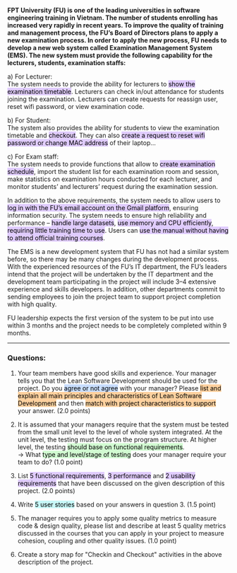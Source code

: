 **FPT University (FU) is one of the leading universities in software engineering training in Vietnam. The number of students enrolling has increased very rapidly in recent years. To improve the quality of training and management process, the FU’s Board of Directors plans to apply a new examination process. In order to apply the new process, FU needs to develop a new web system called Examination Management System (EMS). The new system must provide the following capability for the lecturers, students, examination staffs:**

a) For Lecturer:  
The system needs to provide the ability for lecturers to <mark style="background: #D2B3FFA6;">show the examination timetable</mark>. Lecturers can check in/out attendance for students joining the examination. Lecturers can create requests for reassign user, reset wifi password, or view examination code.

b) For Student:  
The system also provides the ability for students to view the examination timetable and <mark style="background: #D2B3FFA6;">checkout</mark>. They can also <mark style="background: #D2B3FFA6;">create a request to reset wifi password or change MAC address</mark> of their laptop...

c) For Exam staff:  
The system needs to provide functions that allow to <mark style="background: #D2B3FFA6;">create examination schedule</mark>, import the student list for each examination room and session, make statistics on examination hours conducted for each lecturer, and monitor students’ and lecturers’ request during the examination session.

In addition to the above requirements, the system needs to allow users to <mark style="background: #D2B3FFA6;">log in with the FU’s email account on the Gmail platform</mark>, ensuring information security. The system needs to ensure high reliability and performance – <mark style="background: #D2B3FFA6;">handle large datasets</mark>, <mark style="background: #D2B3FFA6;">use memory and CPU efficiently</mark>, <mark style="background: #D2B3FFA6;">requiring little training time to use</mark>. Users can <mark style="background: #D2B3FFA6;">use the manual without having to attend official training courses</mark>.

The EMS is a new development system that FU has not had a similar system before, so there may be many changes during the development process. With the experienced resources of the FU’s IT department, the FU’s leaders intend that the project will be undertaken by the IT department and the development team participating in the project will include 3–4 extensive experience and skills developers. In addition, other departments commit to sending employees to join the project team to support project completion with high quality.

FU leadership expects the first version of the system to be put into use within 3 months and the project needs to be completely completed within 9 months.

---

### Questions:

1. Your team members have good skills and experience. Your manager tells you that the Lean Software Development should be used for the project. Do you <mark style="background: #ADCCFFA6;">agree or not agree</mark> with your manager? Please <mark style="background: #FFB86CA6;">list and explain all main principles and characteristics of Lean Software Development</mark> and then <mark style="background: #FFB86CA6;">match with project characteristics to support</mark> your answer. (2.0 points)  
      
    
2. It is assumed that your managers require that the system must be tested from the small unit level to the level of whole system integrated. At the unit level, the testing must focus on the program structure. At higher level, the testing <mark style="background: #BBFABBA6;">should base on functional requirements</mark>.  
    → What <mark style="background: #BBFABBA6;">type and level/stage of testing</mark> does your manager require your team to do? (1.0 point)  
      
    
3. List <mark style="background: #D2B3FFA6;">5 functional requirements</mark>, <mark style="background: #D2B3FFA6;">3 performance</mark> and <mark style="background: #D2B3FFA6;">2 usability requirements</mark> that have been discussed on the given description of this project. (2.0 points)  
      
    
4. Write <mark style="background: #ABF7F7A6;">5 user stories</mark> based on your answers in question 3. (1.5 point)  
      
    
5. The manager requires you to apply some quality metrics to measure code & design quality, please list and describe at least 5 quality metrics discussed in the courses that you can apply in your project to measure cohesion, coupling and other quality issues. (1.0 point)  
      
    
6. Create a story map for "Checkin and Checkout" activities in the above description of the project.
